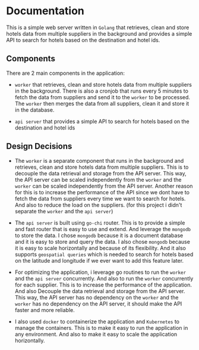 # Documentation

This is a simple web server written in `Golang` that retrieves, clean and store hotels data from multiple suppliers in the background and provides a simple API to search for hotels based on the destination and hotel ids.

## Components
There are 2 main components in the application:
- `worker` that retrieves, clean and store hotels data from multiple suppliers in the background. There is also a cronjob that runs every 5 minutes to fetch the data from suppliers and send it to the `worker` to be processed. The `worker` then merges the data from all suppliers, clean it and store it in the database.
  
- `api server` that provides a simple API to search for hotels based on the destination and hotel ids

## Design Decisions
- The `worker` is a separate component that runs in the background and retrieves, clean and store hotels data from multiple suppliers. This is to decouple the data retrieval and storage from the API server. This way, the API server can be scaled independently from the `worker` and the `worker` can be scaled independently from the API server. Another reason for this is to increase the performance of the API since we dont have to fetch the data from suppliers every time we want to search for hotels. And also to reduce the load on the suppliers.  (for this project i didn't separate the `worker` and the `api server`)
  
- The `api server` is built using `go-chi` router. This is to provide a simple and fast router that is easy to use and extend. And leverage the `mongodb` to store the data. I chose `mongodb` because it is a document database and it is easy to store and query the data. I also chose `mongodb` because it is easy to scale horizontally and because of its flexibility. And it also supports `geospatial queries` which is needed to search for hotels based on the latitude and longitude if we ever want to add this feature later.

- For optimizing the application, i leverage go routines to run the `worker` and the `api server` concurrently. And also to run the `worker` concurrently for each supplier. This is to increase the performance of the application. And also Decouple the data retrieval and storage from the API server. This way, the API server has no dependency on the `worker` and the `worker` has no dependency on the API server, it should make the API faster and more reliable.

- I also used `docker` to containerize the application and `Kubernetes` to manage the containers. This is to make it easy to run the application in any environment. And also to make it easy to scale the application horizontally.
